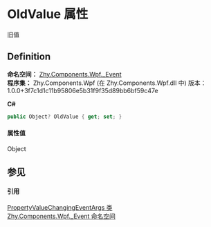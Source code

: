 # OldValue 属性


旧值



## Definition
**命名空间：** <a href="N_Zhy_Components_Wpf__Event.md">Zhy.Components.Wpf._Event</a>  
**程序集：** Zhy.Components.Wpf (在 Zhy.Components.Wpf.dll 中) 版本：1.0.0+3f7c1d1c11b95806e5b31f9f35d89bb6bf59c47e

**C#**
``` C#
public Object? OldValue { get; set; }
```



#### 属性值
Object

## 参见


#### 引用
<a href="T_Zhy_Components_Wpf__Event_PropertyValueChangingEventArgs.md">PropertyValueChangingEventArgs 类</a>  
<a href="N_Zhy_Components_Wpf__Event.md">Zhy.Components.Wpf._Event 命名空间</a>  
